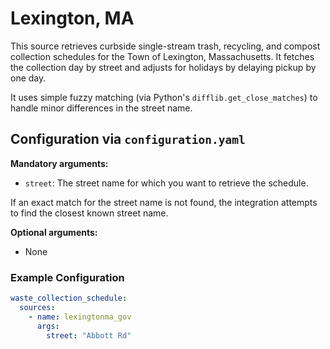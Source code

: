 # Lexington, MA

This source retrieves curbside single-stream trash, recycling, and compost collection schedules for the Town of Lexington, Massachusetts. It fetches the collection day by street and adjusts for holidays by delaying pickup by one day.

It uses simple fuzzy matching (via Python's `difflib.get_close_matches`) to handle minor differences in the street name.

## Configuration via `configuration.yaml`

**Mandatory arguments:**
- `street`: The street name for which you want to retrieve the schedule.

If an exact match for the street name is not found, the integration attempts to find the closest known street name.

**Optional arguments:**
- None

### Example Configuration

```yaml
waste_collection_schedule:
  sources:
    - name: lexingtonma_gov
      args:
        street: "Abbott Rd"
